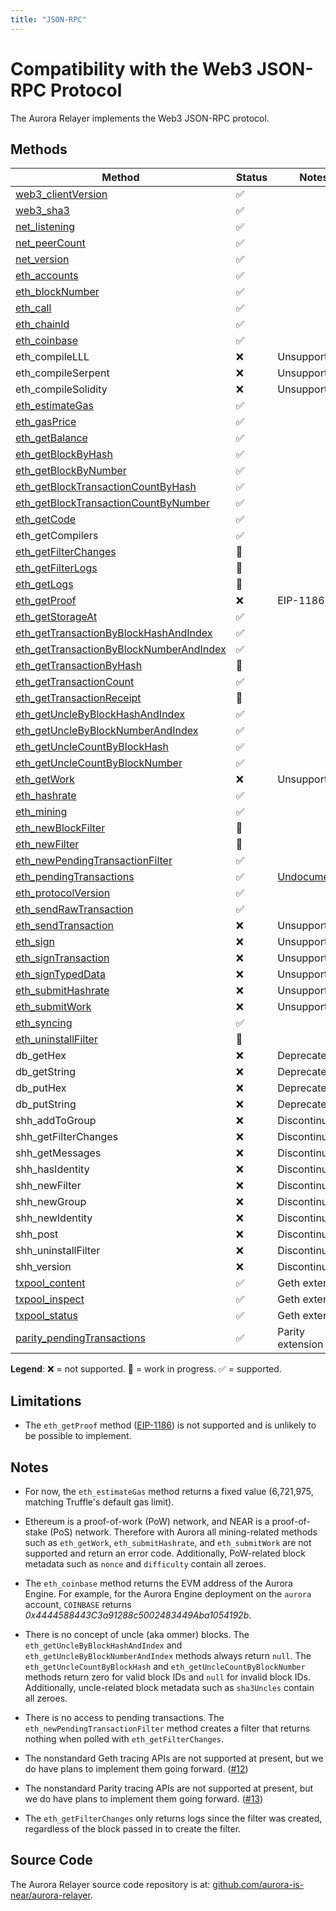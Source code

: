 ```yaml
---
title: "JSON-RPC"
---
```


# Compatibility with the Web3 JSON-RPC Protocol

The Aurora Relayer implements the Web3 JSON-RPC protocol.

## Methods

<div class="compat-json-rpc-table"></div>

Method | Status | Notes
------ | ------ | -----
[web3_clientVersion] | ✅ |
[web3_sha3] | ✅ |
[net_listening] | ✅ |
[net_peerCount] | ✅ |
[net_version] | ✅ |
[eth_accounts] | ✅ |
[eth_blockNumber] | ✅ |
[eth_call] | ✅ |
[eth_chainId] | ✅ |
[eth_coinbase] | ✅ |
eth_compileLLL | ❌ | Unsupported
eth_compileSerpent | ❌ | Unsupported
eth_compileSolidity | ❌ | Unsupported
[eth_estimateGas] | ✅ |
[eth_gasPrice] | ✅ |
[eth_getBalance] | ✅ |
[eth_getBlockByHash] | ✅ |
[eth_getBlockByNumber] | ✅ |
[eth_getBlockTransactionCountByHash] | ✅ |
[eth_getBlockTransactionCountByNumber] | ✅ |
[eth_getCode] | ✅ |
eth_getCompilers | ✅ |
[eth_getFilterChanges] | 🚧 |
[eth_getFilterLogs] | 🚧 |
[eth_getLogs] | 🚧 |
[eth_getProof] | ❌ | EIP-1186
[eth_getStorageAt] | ✅ |
[eth_getTransactionByBlockHashAndIndex] | ✅ |
[eth_getTransactionByBlockNumberAndIndex] | ✅ |
[eth_getTransactionByHash] | 🚧 |
[eth_getTransactionCount] | ✅ |
[eth_getTransactionReceipt] | 🚧 |
[eth_getUncleByBlockHashAndIndex] | ✅ |
[eth_getUncleByBlockNumberAndIndex] | ✅ |
[eth_getUncleCountByBlockHash] | ✅ |
[eth_getUncleCountByBlockNumber] | ✅ |
[eth_getWork] | ❌ | Unsupported
[eth_hashrate] | ✅ |
[eth_mining] | ✅ |
[eth_newBlockFilter] | 🚧 |
[eth_newFilter] | 🚧 |
[eth_newPendingTransactionFilter] | ✅ |
[eth_pendingTransactions] | ✅ | [Undocumented](https://github.com/ethereum/go-ethereum/issues/1648#issuecomment-130591933)
[eth_protocolVersion] | ✅ |
[eth_sendRawTransaction] | ✅ |
[eth_sendTransaction] | ❌ | Unsupported
[eth_sign] | ❌ | Unsupported
[eth_signTransaction] | ❌ | Unsupported
[eth_signTypedData] | ❌ | Unsupported
[eth_submitHashrate] | ❌ | Unsupported
[eth_submitWork] | ❌ | Unsupported
[eth_syncing] | ✅ |
[eth_uninstallFilter] | 🚧 |
db_getHex | ❌ | Deprecated
db_getString | ❌ | Deprecated
db_putHex | ❌ | Deprecated
db_putString | ❌ | Deprecated
shh_addToGroup | ❌ | Discontinued
shh_getFilterChanges | ❌ | Discontinued
shh_getMessages | ❌ | Discontinued
shh_hasIdentity | ❌ | Discontinued
shh_newFilter | ❌ | Discontinued
shh_newGroup | ❌ | Discontinued
shh_newIdentity | ❌ | Discontinued
shh_post | ❌ | Discontinued
shh_uninstallFilter | ❌ | Discontinued
shh_version | ❌ | Discontinued
[txpool_content] | ✅ | Geth extension
[txpool_inspect] | ✅ | Geth extension
[txpool_status] | ✅ | Geth extension
[parity_pendingTransactions] | ✅ | Parity extension

**Legend**: ❌ = not supported. 🚧 = work in progress. ✅ = supported.

## Limitations

- The `eth_getProof` method ([EIP-1186]) is not supported and is unlikely to be
  possible to implement.

## Notes

- For now, the `eth_estimateGas` method returns a fixed value (6,721,975,
  matching Truffle's default gas limit).

- Ethereum is a proof-of-work (PoW) network, and NEAR is a proof-of-stake (PoS)
  network.
  Therefore with Aurora all mining-related methods such as `eth_getWork`,
  `eth_submitHashrate`, and `eth_submitWork` are not supported and return
  an error code.
  Additionally, PoW-related block metadata such as `nonce` and `difficulty`
  contain all zeroes.

- The `eth_coinbase` method returns the EVM address of the Aurora Engine.
  For example, for the Aurora Engine deployment on the `aurora` account,
  `COINBASE` returns _0x4444588443C3a91288c5002483449Aba1054192b_.

- There is no concept of uncle (aka ommer) blocks.
  The `eth_getUncleByBlockHashAndIndex` and `eth_getUncleByBlockNumberAndIndex`
  methods always return `null`.
  The `eth_getUncleCountByBlockHash` and `eth_getUncleCountByBlockNumber`
  methods return zero for valid block IDs and `null` for invalid block IDs.
  Additionally, uncle-related block metadata such as `sha3Uncles` contain
  all zeroes.

- There is no access to pending transactions.
  The `eth_newPendingTransactionFilter` method creates a filter that returns
  nothing when polled with `eth_getFilterChanges`.

- The nonstandard Geth tracing APIs are not supported at present, but we do
  have plans to implement them going forward.
  ([#12](https://github.com/aurora-is-near/aurora-relayer/issues/12))

- The nonstandard Parity tracing APIs are not supported at present, but we do
  have plans to implement them going forward.
  ([#13](https://github.com/aurora-is-near/aurora-relayer/issues/13))

- The `eth_getFilterChanges` only returns logs since the filter was created,
  regardless of the block passed in to create the filter.

## Source Code

The Aurora Relayer source code repository is at:
[github.com/aurora-is-near/aurora-relayer](https://github.com/aurora-is-near/aurora-relayer).

[web3_clientVersion]: https://docs.infura.io/infura/networks/ethereum/json-rpc-methods/web3_clientversion
[web3_sha3]: https://openethereum.github.io/JSONRPC-web3-module#web3_sha3
[net_listening]: https://docs.infura.io/infura/networks/ethereum/json-rpc-methods/net_listening
[net_peerCount]: https://docs.infura.io/infura/networks/ethereum/json-rpc-methods/net_peercount
[net_version]: https://docs.infura.io/infura/networks/ethereum/json-rpc-methods/net_version
[eth_accounts]: https://docs.infura.io/infura/networks/ethereum/json-rpc-methods/eth_accounts
[eth_blockNumber]: https://docs.infura.io/infura/networks/ethereum/json-rpc-methods/eth_blocknumber
[eth_call]: https://docs.infura.io/infura/networks/ethereum/json-rpc-methods/eth_call
[eth_chainId]: https://eips.ethereum.org/EIPS/eip-695
[eth_coinbase]: https://docs.infura.io/infura/networks/ethereum/json-rpc-methods/eth_coinbase
[eth_estimateGas]: https://docs.infura.io/infura/networks/ethereum/json-rpc-methods/eth_estimategas
[eth_gasPrice]: https://docs.infura.io/infura/networks/ethereum/json-rpc-methods/eth_gasprice
[eth_getBalance]: https://docs.infura.io/infura/networks/ethereum/json-rpc-methods/eth_getbalance
[eth_getBlockByHash]: https://docs.infura.io/infura/networks/ethereum/json-rpc-methods/eth_getblockbyhash
[eth_getBlockByNumber]: https://docs.infura.io/infura/networks/ethereum/json-rpc-methods/eth_getblockbynumber
[eth_getBlockTransactionCountByHash]: https://docs.infura.io/infura/networks/ethereum/json-rpc-methods/eth_getblocktransactioncountbyhash
[eth_getBlockTransactionCountByNumber]: https://docs.infura.io/infura/networks/ethereum/json-rpc-methods/eth_getblocktransactioncountbynumber
[eth_getCode]: https://docs.infura.io/infura/networks/ethereum/json-rpc-methods/eth_getcode
[eth_getFilterChanges]: https://docs.infura.io/infura/networks/ethereum/json-rpc-methods/filter-methods/eth_getfilterchanges
[eth_getFilterLogs]: https://docs.infura.io/infura/networks/ethereum/json-rpc-methods/filter-methods/eth_getfilterlogs
[eth_getLogs]: https://docs.infura.io/infura/networks/ethereum/json-rpc-methods/eth_getlogs
[eth_getProof]: https://eips.ethereum.org/EIPS/eip-1186
[eth_getStorageAt]: https://docs.infura.io/infura/networks/ethereum/json-rpc-methods/eth_getstorageat
[eth_getTransactionByBlockHashAndIndex]: https://docs.infura.io/infura/networks/ethereum/json-rpc-methods/eth_gettransactionbyblockhashandindex
[eth_getTransactionByBlockNumberAndIndex]: https://docs.infura.io/infura/networks/ethereum/json-rpc-methods/eth_gettransactionbyblocknumberandindex
[eth_getTransactionByHash]: https://docs.infura.io/infura/networks/ethereum/json-rpc-methods/eth_gettransactionbyhash
[eth_getTransactionCount]: https://docs.infura.io/infura/networks/ethereum/json-rpc-methods/eth_gettransactioncount
[eth_getTransactionReceipt]: https://docs.infura.io/infura/networks/ethereum/json-rpc-methods/eth_gettransactionreceipt
[eth_getUncleByBlockHashAndIndex]: https://docs.infura.io/infura/networks/ethereum/json-rpc-methods/eth_getunclebyblockhashandindex
[eth_getUncleByBlockNumberAndIndex]: https://docs.infura.io/infura/networks/ethereum/json-rpc-methods/eth_getunclebyblocknumberandindex
[eth_getUncleCountByBlockHash]: https://docs.infura.io/infura/networks/ethereum/json-rpc-methods/eth_getunclecountbyblockhash
[eth_getUncleCountByBlockNumber]: https://docs.infura.io/infura/networks/ethereum/json-rpc-methods/eth_getunclecountbyblocknumber
[eth_getWork]: https://docs.infura.io/infura/networks/ethereum/json-rpc-methods/eth_getwork
[eth_hashrate]: https://docs.infura.io/infura/networks/ethereum/json-rpc-methods/eth_hashrate
[eth_mining]: https://docs.infura.io/infura/networks/ethereum/json-rpc-methods/eth_mining
[eth_newBlockFilter]: https://docs.infura.io/infura/networks/ethereum/json-rpc-methods/filter-methods/eth_newblockfilter
[eth_newFilter]: https://docs.infura.io/infura/networks/ethereum/json-rpc-methods/filter-methods/eth_newfilter
[eth_newPendingTransactionFilter]: https://openethereum.github.io/JSONRPC-eth-module.html#eth_newpendingtransactionfilter
[eth_pendingTransactions]: https://github.com/ethereum/wiki/issues/685
[eth_protocolVersion]: https://docs.infura.io/infura/networks/ethereum/json-rpc-methods/eth_protocolversion
[eth_sendRawTransaction]: https://docs.infura.io/infura/networks/ethereum/json-rpc-methods/eth_sendrawtransaction
[eth_sendTransaction]: https://openethereum.github.io/JSONRPC-eth-module.html#eth_sendtransaction
[eth_sign]: https://openethereum.github.io/JSONRPC-eth-module.html#eth_sign
[eth_signTransaction]: https://openethereum.github.io/JSONRPC-eth-module.html#eth_signtransaction
[eth_signTypedData]: https://eips.ethereum.org/EIPS/eip-712
[eth_submitHashrate]: https://openethereum.github.io/JSONRPC-eth-module.html#eth_submithashrate
[eth_submitWork]: https://docs.infura.io/infura/networks/ethereum/json-rpc-methods/eth_submitwork
[eth_syncing]: https://docs.infura.io/infura/networks/ethereum/json-rpc-methods/eth_syncing
[eth_uninstallFilter]: https://docs.infura.io/infura/networks/ethereum/json-rpc-methods/filter-methods/eth_uninstallfilter
[txpool_content]: https://geth.ethereum.org/docs/rpc/ns-txpool#txpool_content
[txpool_inspect]: https://geth.ethereum.org/docs/rpc/ns-txpool#txpool_inspect
[txpool_status]: https://geth.ethereum.org/docs/rpc/ns-txpool#txpool_status
[parity_pendingTransactions]: https://openethereum.github.io/JSONRPC-parity-module#parity_pendingtransactions

[EIP-1186]: https://eips.ethereum.org/EIPS/eip-1186
